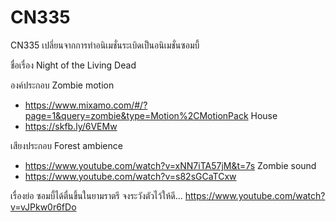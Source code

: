 # CN335
CN335
เปลี่ยนจากการทำอนิเมชั่นระเบิดเป็นอนิเมชั่นซอมบี้

ชื่อเรื่อง
Night of the Living Dead

องค์ประกอบ
Zombie motion 
- https://www.mixamo.com/#/?page=1&query=zombie&type=Motion%2CMotionPack 
House 
- https://skfb.ly/6VEMw

เสียงประกอบ
Forest ambience 
- https://www.youtube.com/watch?v=xNN7iTA57jM&t=7s 
Zombie sound 
- https://www.youtube.com/watch?v=s82sGCaTCxw

เรื่องย่อ
ซอมบี้ได้ตื่นขึ้นในยามราตรี จงระวังตัวไว้ให้ดี...
https://www.youtube.com/watch?v=vJPkw0r6fDo
